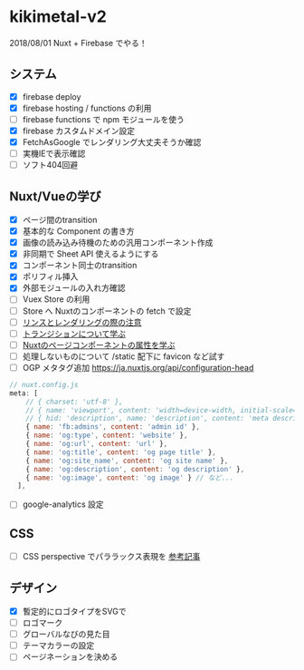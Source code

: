 # kikimetal-v2
2018/08/01
Nuxt + Firebase でやる！

## システム

- [x] firebase deploy
- [x] firebase hosting / functions の利用
- [ ] firebase functions で npm モジュールを使う
- [x] firebase カスタムドメイン設定
- [x] FetchAsGoogle でレンダリング大丈夫そうか確認
- [ ] 実機IEで表示確認
- [ ] ソフト404回避

## Nuxt/Vueの学び

- [x] ページ間のtransition
- [x] 基本的な Component の書き方
- [x] 画像の読み込み待機のための汎用コンポーネント作成
- [x] 非同期で Sheet API 使えるようにする
- [x] コンポーネント同士のtransition
- [x] ポリフィル挿入
- [x] 外部モジュールの入れ方確認
- [ ] Vuex Store の利用
- [ ] Store へ Nuxtのコンポーネントの fetch で設定
- [ ] [リンスとレンダリングの際の注意](https://jp.vuejs.org/v2/guide/list.html)
- [ ] [トランジションについて学ぶ](https://jp.vuejs.org/v2/guide/transitions.html)
- [ ] [Nuxtのページコンポーネントの属性を学ぶ](https://ja.nuxtjs.org/guide/views#%E3%83%9A%E3%83%BC%E3%82%B8)
- [ ] 処理しないものについて /static 配下に favicon など試す
- [ ] OGP メタタグ追加 https://ja.nuxtjs.org/api/configuration-head
```js
// nuxt.config.js
meta: [
    // { charset: 'utf-8' },
    // { name: 'viewport', content: 'width=device-width, initial-scale=1' },
    // { hid: 'description', name: 'description', content: 'meta description' },
    { name: 'fb:admins', content: 'admin id' },
    { name: 'og:type', content: 'website' },
    { name: 'og:url', content: 'url' },
    { name: 'og:title', content: 'og page title' },
    { name: 'og:site_name', content: 'og site name' },
    { name: 'og:description', content: 'og description' },
    { name: 'og:image', content: 'og image' } // など...
  ],
```
- [ ] google-analytics 設定

## CSS

- [ ] CSS perspective でパララックス表現を [参考記事](https://techblog.kayac.com/2016/12/23/233000)


## デザイン

- [x] 暫定的にロゴタイプをSVGで
- [ ] ロゴマーク
- [ ] グローバルなびの見た目
- [ ] テーマカラーの設定
- [ ] ページネーションを決める

